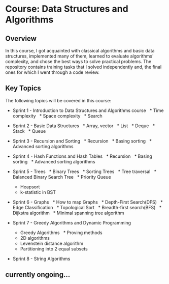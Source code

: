 # Course: Data Structures and Algorithms

## Overview

In this course, I got acquainted with classical algorithms and basic data structures, implemented many of them, learned to evaluate algorithms' complexity, and chose the best ways to solve practical problems.
The repository contains training tasks that I solved independently and, the final ones for which I went through a code review.

## Key Topics

The following topics will be covered in this course:

* Sprint 1 - Introduction to Data Structures and Algorithms course
  * Time complexity
  * Space complexity
  * Search
  
* Sprint 2 - Basic Data Structures
  * Array, vector
  * List
  * Deque
  * Stack
  * Queue
  
* Sprint 3 - Recursion and Sorting
  * Recursion
  * Basing sorting
  * Advanced sorting algorithms
  
* Sprint 4 - Hash Functions and Hash Tables
  * Recursion
  * Basing sorting
  * Advanced sorting algorithms
  
* Sprint 5 - Trees
  * Binary Trees
  * Sorting Trees
  * Tree traversal
  * Balanced Binary Search Tree
  * Priority Queue
  * Heapsort
  * k-statistic in BST
  
* Sprint 6 - Graphs
  * How to map Graphs
  * Depth-First Search(DFS)
  * Edge Classification
  * Topological Sort
  * Breadth-first search(BFS)
  * Dijkstra algorithm
  * Minimal spanning tree algorithm

* Sprint 7 - Greedy Algorithms and Dynamic Programming
  * Greedy Algorithms
  * Proving methods
  * 2D algorithms
  * Levenstein distance algorithm
  * Partitioning into 2 equal subsets
  
* Sprint 8 - String Algorithms
  
##  currently ongoing...
